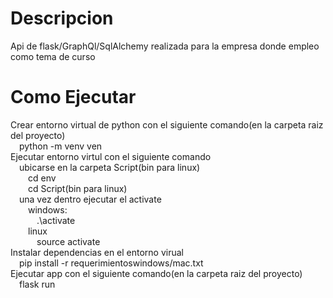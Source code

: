 # Descripcion 
Api de flask/GraphQl/SqlAlchemy realizada para la empresa donde empleo como tema de curso

# Como Ejecutar
Crear entorno virtual de python con el siguiente comando(en la carpeta raiz del proyecto)<br>
    &emsp;python -m venv ven<br>
Ejecutar entorno virtul con el siguiente comando<br>
    &emsp;ubicarse en la carpeta Script(bin para linux)<br>
        &emsp;&emsp;cd env<br>
            &emsp;&emsp;cd Script(bin para linux)<br>
    &emsp;una vez dentro ejecutar el activate<br>
        &emsp;&emsp;windows:<br>
            &emsp;&emsp;&emsp;.\activate<br>
        &emsp;&emsp;linux <br>
            &emsp;&emsp;&emsp;source activate<br>
Instalar dependencias en el entorno virual<br>
    &emsp;pip install -r requerimientoswindows/mac.txt<br>
Ejecutar app con el siguiente comando(en la carpeta raiz del proyecto)<br>
    &emsp;flask run<br>